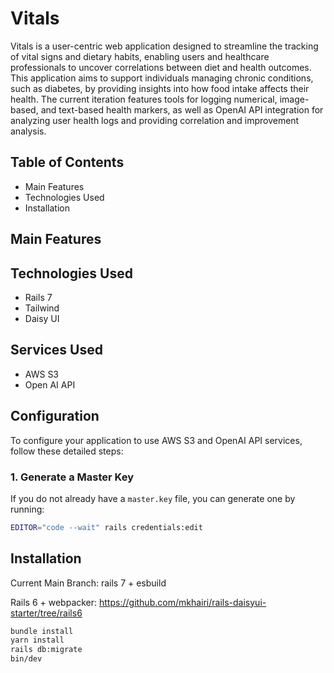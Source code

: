 # Vitals
Vitals is a user-centric web application designed to streamline the tracking of vital signs and dietary habits, enabling users and healthcare professionals to uncover correlations between diet and health outcomes. This application aims to support individuals managing chronic conditions, such as diabetes, by providing insights into how food intake affects their health. The current iteration features tools for logging numerical, image-based, and text-based health markers, as well as OpenAI API integration for analyzing user health logs and providing correlation and improvement analysis.

## Table of Contents
* Main Features
* Technologies Used
* Installation

## Main Features


## Technologies Used
* Rails 7
* Tailwind
* Daisy UI

## Services Used
* AWS S3
* Open AI API

## Configuration

To configure your application to use AWS S3 and OpenAI API services, follow these detailed steps:

### 1. Generate a Master Key
If you do not already have a `master.key` file, you can generate one by running:
```bash
EDITOR="code --wait" rails credentials:edit
```
  
## Installation

Current Main Branch: rails 7 + esbuild

Rails 6 + webpacker: https://github.com/mkhairi/rails-daisyui-starter/tree/rails6


```sh
bundle install
yarn install
rails db:migrate
bin/dev
```

